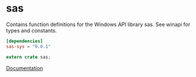 # sas #
Contains function definitions for the Windows API library sas. See winapi for types and constants.

```toml
[dependencies]
sas-sys = "0.0.1"
```

```rust
extern crate sas;
```

[Documentation](https://retep998.github.io/doc/winapi/sas/)
